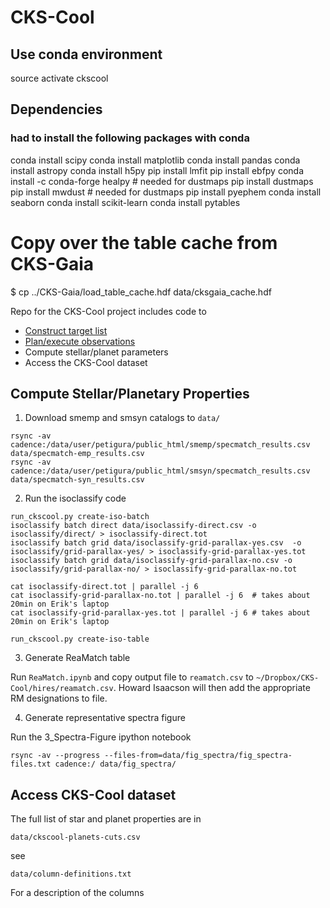 # CKS-Cool

## Use conda environment

source activate ckscool

## Dependencies

### had to install the following packages with conda
conda install scipy
conda install matplotlib
conda install pandas
conda install astropy
conda install h5py
pip install lmfit
pip install ebfpy
conda install -c conda-forge healpy # needed for dustmaps
pip install dustmaps 
pip install mwdust # needed for dustmaps
pip install pyephem
conda install seaborn
conda install scikit-learn
conda install pytables

# Copy over the table cache from CKS-Gaia

$ cp ../CKS-Gaia/load_table_cache.hdf data/cksgaia_cache.hdf


Repo for the CKS-Cool project includes code to

- [Construct target list](docs/observing.md)
- [Plan/execute observations](docs/observing.md)
- Compute stellar/planet parameters
- Access the CKS-Cool dataset

## Compute Stellar/Planetary Properties

1. Download smemp and smsyn catalogs to `data/`

```
rsync -av cadence:/data/user/petigura/public_html/smemp/specmatch_results.csv data/specmatch-emp_results.csv
rsync -av cadence:/data/user/petigura/public_html/smsyn/specmatch_results.csv data/specmatch-syn_results.csv
```

2. Run the isoclassify code

```
run_ckscool.py create-iso-batch 
isoclassify batch direct data/isoclassify-direct.csv -o isoclassify/direct/ > isoclassify-direct.tot
isoclassify batch grid data/isoclassify-grid-parallax-yes.csv  -o isoclassify/grid-parallax-yes/ > isoclassify-grid-parallax-yes.tot
isoclassify batch grid data/isoclassify-grid-parallax-no.csv -o isoclassify/grid-parallax-no/ > isoclassify-grid-parallax-no.tot

cat isoclassify-direct.tot | parallel -j 6 
cat isoclassify-grid-parallax-no.tot | parallel -j 6  # takes about 20min on Erik's laptop
cat isoclassify-grid-parallax-yes.tot | parallel -j 6 # takes about 20min on Erik's laptop
```

```
run_ckscool.py create-iso-table
```

3. Generate ReaMatch table

Run `ReaMatch.ipynb` and copy output file to `reamatch.csv` to `~/Dropbox/CKS-Cool/hires/reamatch.csv`. Howard Isaacson will then add the appropriate RM designations to file.

4. Generate representative spectra figure

Run the 3_Spectra-Figure ipython notebook

```
rsync -av --progress --files-from=data/fig_spectra/fig_spectra-files.txt cadence:/ data/fig_spectra/ 
```

## Access CKS-Cool dataset

The full list of star and planet properties are in 

`data/ckscool-planets-cuts.csv `

see

`data/column-definitions.txt`

For a description of the columns
